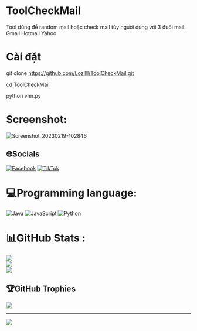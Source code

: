 # ToolCheckMail

Tool dùng để random mail hoặc check mail tùy người dùng với 3 đuôi mail:
Gmail
Hotmail
Yahoo

# Cài đặt
git clone https://github.com/Lozllll/ToolCheckMail.git

cd ToolCheckMail

python vhn.py

# Screenshot:

![Screenshot_20230219-102846](https://user-images.githubusercontent.com/98259155/219912497-a9ebdf26-4c71-4308-b8b1-d7c2446a9c5b.png)


## 🌐Socials
[![Facebook](https://img.shields.io/badge/Facebook-%231877F2.svg?logo=Facebook&logoColor=white)](https://facebook.com/https://www.facebook.com/hoangnamtricker.2009) [![TikTok](https://img.shields.io/badge/TikTok-%23000000.svg?logo=TikTok&logoColor=white)](https://tiktok.com/@@namcony2009) 

# 💻Programming language:
![Java](https://img.shields.io/badge/java-%23ED8B00.svg?style=for-the-badge&logo=java&logoColor=white) ![JavaScript](https://img.shields.io/badge/javascript-%23323330.svg?style=for-the-badge&logo=javascript&logoColor=%23F7DF1E) ![Python](https://img.shields.io/badge/python-3670A0?style=for-the-badge&logo=python&logoColor=ffdd54)
# 📊GitHub Stats :
![](https://github-readme-stats.vercel.app/api?username=Lozllll&theme=onedark&hide_border=false&include_all_commits=false&count_private=false)<br/>
![](https://github-readme-streak-stats.herokuapp.com/?user=Lozllll&theme=onedark&hide_border=false)<br/>
![](https://github-readme-stats.vercel.app/api/top-langs/?username=Lozllll&theme=onedark&hide_border=false&include_all_commits=false&count_private=false&layout=compact)

## 🏆GitHub Trophies
![](https://github-trophies.vercel.app/?username=Lozllll&theme=radical&no-frame=false&no-bg=false&margin-w=4)

---
[![](https://visitcount.itsvg.in/api?id=Lozllll&icon=0&color=0)](https://visitcount.itsvg.in)

